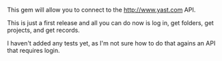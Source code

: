 This gem will allow you to connect to the http://www.yast.com API.

This is just a first release and all you can do now is log in, get folders, get projects, and get records.

I haven't added any tests yet, as I'm not sure how to do that agains an API that requires login.